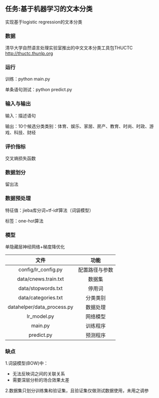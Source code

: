 ## 任务:基于机器学习的文本分类

实现基于logistic regression的文本分类

 
### 数据

清华大学自然语言处理实验室推出的中文文本分类工具包THUCTC
http://thuctc.thunlp.org<br />

### 运行

训练：python main.py

单条语句测试：python predict.py

### 输入与输出

输入：描述语句

输出：10个候选分类类别：体育、娱乐、家居、房产、教育、时尚、时政、游戏、科技、财经

### 评价指标

交叉熵损失函数

### 数据划分

留出法

### 数据预处理

特征值：jieba库分词+tf-idf算法（词袋模型）

标签：one-hot算法

### 模型

单隐藏层神经网络+梯度降优化

| 文件                | 功能
|:--------------:  |:-------------:|
|config/lr_config.py|配置路径与参数|
|data/cnews.train.txt|数据集|
|data/stopwords.txt|停用词|
|data/categories.txt|分类类别|
|datahelper/data_process.py|数据处理|
|lr_model.py|网络模型|
|main.py|训练程序|
|predict.py|预测程序|

### 缺点

1.词袋模型(BOW)中： 
* 无法反映词之间的关联关系
* 需要深层分析的场合效果太差

2.数据集只划分训练集和验证集，且验证集仅做测试数据使用，未用之调参